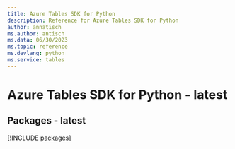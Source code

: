 ```yaml
---
title: Azure Tables SDK for Python
description: Reference for Azure Tables SDK for Python
author: annatisch
ms.author: antisch
ms.data: 06/30/2023
ms.topic: reference
ms.devlang: python
ms.service: tables
---
```

# Azure Tables SDK for Python - latest
## Packages - latest
[!INCLUDE [packages](tables-index.md)]